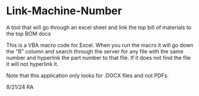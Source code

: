# Link-Machine-Number
A tool that will go through an excel sheet and link the top bill of materials to the top BOM docs

This is a VBA macro code for Excel. When you run the macro it will go down the "B" column and search through the server for any file with the same number and hyperlink the part number to that file. 
If it does not find the file it will not hyperlink it.

Note that this application only looks for .DOCX files and not PDFs.

8/21/24
RA
